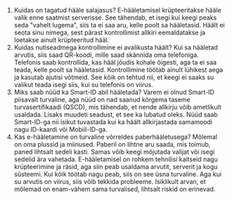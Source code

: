 1. Kuidas on tagatud hääle salajasus?
 E-hääletamisel krüpteeritakse hääle valik enne saatmist serverisse. See tähendab, et isegi kui keegi peaks seda "vahelt lugema", siis ta ei saa aru, kelle poolt sa hääletasid. Häält ei seota sinu nimega, sest pärast kontrollimist allkiri eemaldatakse ja loetakse ainult krüpteeritud hääl. 
2. Kuidas nutiseadmega kontrollimine ei avalikusta häält?
 Kui sa hääletad arvutis, siis saad QR-koodi, mille saad skännida oma telefoniga. Telefonis saab kontrollida, kas hääl jõudis kohale õigesti, aga ta ei saa teada, kelle poolt sa hääletasid. Kontrollimine töötab ainult lühikest aega ja kasutab ajutisi võtmeid. See kõik on tehtud nii, et keegi ei saaks su valikut teada isegi siis, kui su telefonis on viirus.
3. Miks saab nüüd ka Smart-ID abil hääletada?
 Varem ei olnud Smart-ID piisavalt turvaline, aga nüüd on nad saanud kõrgema taseme turvasertifikaadi (QSCD), mis tähendab, et nende allkirju võib ametlikult usaldada. Lisaks muudeti seadust, et see ka lubatud oleks. Nüüd saab Smart-ID-ga nii isikut tuvastada kui ka häält allkirjastada samamoodi nagu ID-kaardi või Mobiil-ID-ga.
4. Kas e-hääletamine on turvaline võrreldes paberhääletusega?
 Mõlemal on oma plussid ja miinused. Paberil on lihtne aru saada, mis toimub, paned lihtsalt sedeli kasti. Samas võib keegi mõjutada valijat või isegi sedelid ära vahetada. E-hääletamisel on rohkem tehnilisi kaitseid nagu krüpteerimine ja räsid, aga siin peab usaldama arvutit, serverit ja kogu süsteemi. Kui kõik töötab nagu peab, siis on see üsna turvaline. Aga kui su arvutis on viirus, siis võib tekkida probleeme. Isiklikult arvan, et mõlemad on enam-vähem sama turvalised, lihtsalt riskid on erinevad.
